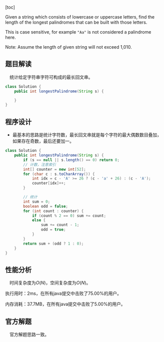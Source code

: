 [toc]

Given a string which consists of lowercase or uppercase letters, find the length of the longest palindromes that can be built with those letters.

This is case sensitive, for example `"Aa"` is not considered a palindrome here.

Note:
Assume the length of given string will not exceed 1,010.



## 题目解读

&emsp;统计给定字符串字符可构成的最长回文串。

```java
class Solution {
    public int longestPalindrome(String s) {

    }
}
```

## 程序设计

* 最基本的思路是统计字符数，最长回文串就是每个字符的最大偶数数目叠加，如果存在奇数，最后还要加一。

```java
class Solution {
    public int longestPalindrome(String s) {
        if (s == null || s.length() == 0) return 0;
        // 计数，注意索引
        int[] counter = new int[52];
        for (char c : s.toCharArray()) {
            int idx = c - 'A' >= 26 ? (c - 'a' + 26) : (c - 'A');
            counter[idx]++;
        }

        // 统计
        int sum = 0;
        boolean odd = false;
        for (int count : counter) {
            if (count % 2 == 0) sum += count;
            else {
                sum += count - 1;
                odd = true;
            }
        }
        return sum + (odd ? 1 : 0);
    }
}
```

## 性能分析

&emsp;时间复杂度为$O(N)$，空间复杂度为$O(N)$。

执行用时：2ms，在所有java提交中击败了75.00%的用户。

内存消耗：37.7MB，在所有java提交中击败了5.00%的用户。

## 官方解题

&emsp;官方解题思路一致。